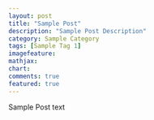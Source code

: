 ```yaml
---
layout: post
title: "Sample Post"
description: "Sample Post Description"
category: Sample Category
tags: [Sample Tag 1]
imagefeature:
mathjax:
chart:
comments: true
featured: true
---
```


Sample Post text
